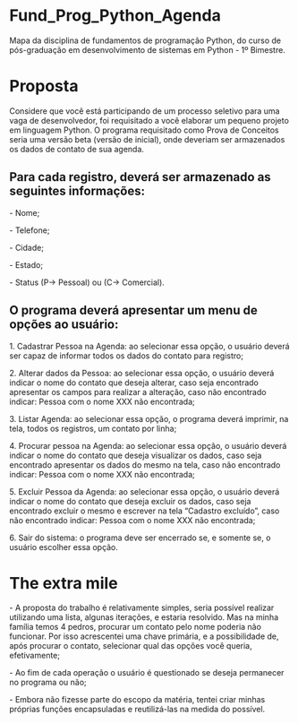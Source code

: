 # Fund_Prog_Python_Agenda
Mapa da disciplina de fundamentos de programação Python, do curso de pós-graduação em desenvolvimento de sistemas em Python - 1º Bimestre.

<H1>Proposta</H1>

Considere que você está participando de um processo seletivo para uma vaga de desenvolvedor, foi requisitado a você elaborar um pequeno projeto em linguagem Python. O programa requisitado como Prova de Conceitos seria uma versão beta (versão de inicial), onde deveriam ser armazenados os dados de contato de sua agenda.
<h2>Para cada registro, deverá ser armazenado as seguintes informações:</h2>
<p>- Nome;</p
<p>- Telefone;</p>
<p>- Cidade;</p>
<p>- Estado;</p>
<p>- Status (P-> Pessoal) ou (C-> Comercial).</p>
<h2>O programa deverá apresentar um menu de opções ao usuário:</h2>
<p>1.	Cadastrar Pessoa na Agenda: ao selecionar essa opção, o usuário deverá ser capaz de informar todos os dados do contato para registro;</p>
<p>2.	Alterar dados da Pessoa: ao selecionar essa opção, o usuário deverá indicar o nome do contato que deseja alterar, caso seja encontrado apresentar os campos para realizar a alteração, caso não encontrado indicar: Pessoa com o nome XXX não encontrada;</p>
<p>3.	Listar Agenda: ao selecionar essa opção, o programa deverá imprimir, na tela, todos os registros, um contato por linha;</p>
<p>4.	Procurar pessoa na Agenda: ao selecionar essa opção, o usuário deverá indicar o nome do contato que deseja visualizar os dados, caso seja encontrado apresentar os dados do mesmo na tela, caso não encontrado indicar: Pessoa com o nome XXX não encontrada;</p>
<p>5.	Excluir Pessoa da Agenda: ao selecionar essa opção, o usuário deverá indicar o nome do contato que deseja excluir os dados, caso seja encontrado excluir o mesmo e escrever na tela “Cadastro excluído”, caso não encontrado indicar: Pessoa com o nome XXX não encontrada;</p>
<p>6.	Sair do sistema: o programa deve ser encerrado se, e somente se, o usuário escolher essa opção.</p>

<H1>The extra mile</H1>
<p>- A proposta do trabalho é relativamente simples, seria possível realizar utilizando uma lista, algunas iterações, e estaria resolvido. Mas na minha família temos 4 pedros, procurar um contato pelo nome poderia não funcionar. Por isso acrescentei uma chave primária, e a possibilidade de, após procurar o contato, selecionar qual das opções você queria, efetivamente;</p>
<p>- Ao fim de cada operação o usuário é questionado se deseja permanecer no programa ou não;</p>
<p>- Embora não fizesse parte do escopo da matéria, tentei criar minhas próprias funções encapsuladas e reutilizá-las na medida do possível.</p>
